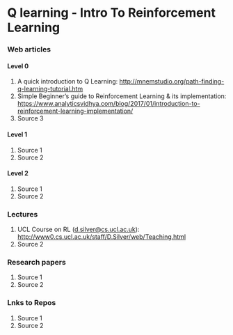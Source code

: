 # Q learning - Intro To Reinforcement Learning


### Web articles 
#### Level 0 
1. A quick introduction to Q Learning: http://mnemstudio.org/path-finding-q-learning-tutorial.htm
1. Simple Beginner’s guide to Reinforcement Learning & its implementation: https://www.analyticsvidhya.com/blog/2017/01/introduction-to-reinforcement-learning-implementation/ 
1. Source 3

#### Level 1
1. Source 1
1. Source 2 

#### Level 2 
1. Source 1
1. Source 2 

### Lectures
1. UCL Course on RL (d.silver@cs.ucl.ac.uk): http://www0.cs.ucl.ac.uk/staff/D.Silver/web/Teaching.html
1. Source 2 

### Research papers
1. Source 1
1. Source 2 

### Lnks to Repos
1. Source 1
1. Source 2 
